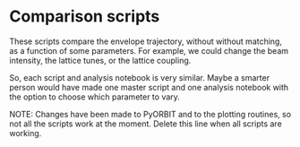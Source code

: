 # Comparison scripts

These scripts compare the envelope trajectory, without without matching, as a function of some parameters. For example, we could change the beam intensity, the lattice tunes, or the lattice coupling.

So, each script and analysis notebook is very similar. Maybe a smarter person would have made one master script and one analysis notebook with the option to choose which parameter to vary.

NOTE: Changes have been made to PyORBIT and to the plotting routines, so not all the scripts work at the moment. Delete this line when all scripts are working.

